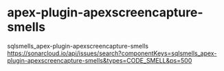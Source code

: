 # apex-plugin-apexscreencapture-smells

sqlsmells_apex-plugin-apexscreencapture-smells
https://sonarcloud.io/api/issues/search?componentKeys=sqlsmells_apex-plugin-apexscreencapture-smells&types=CODE_SMELL&ps=500
